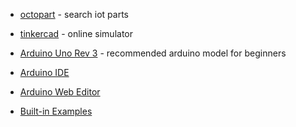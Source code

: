 - [octopart](https://octopart.com/) - search iot parts

- [tinkercad](https://www.tinkercad.com/) - online simulator

- [Arduino Uno Rev 3](https://store-usa.arduino.cc/products/arduino-uno-rev) - recommended arduino model for beginners

- [Arduino IDE](https://www.arduino.cc/en/software)

- [Arduino Web Editor](https://create.arduino.cc/editor/)

- [Built-in Examples](https://docs.arduino.cc/built-in-examples/)
